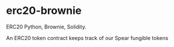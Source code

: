 # erc20-brownie
ERC20 Python, Brownie, Solidity.

An ERC20 token contract keeps track of our Spear fungible tokens


